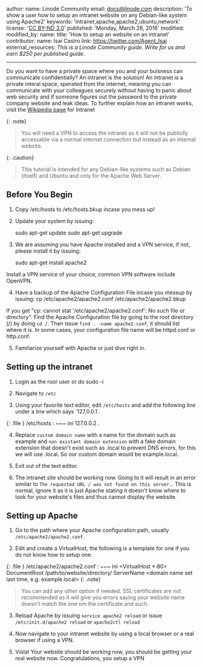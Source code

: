 author:
  name: Linode Community
  email: docs@linode.com
description: 'To show a user how to setup an intranet website on any Debian-like system using Apache2'
keywords:  'intranet,apache,apache2,ubuntu,network'
license: '[CC BY-ND 3.0](http://creativecommons.org/licenses/by-nd/3.0/us/)' 
published: 'Monday, March 28, 2016'
modified: 
modified_by:
  name:
  title: 'How to setup an website on an intranet'
contributor:
  name: Isai Castro
  link: https://twitter.com/Agent_Isai
  external_resources:
*This is a Linode Community guide. Write for us and earn $250 per published guide.*
<hr>

Do you want to have a private space where you and your buisness can communicate confidentially? An intranet is the solution! An intranet is a private interal space, sperated from the internet, meaning you can communicate with your colleagues securely without having to panic about web security and if someone figures out the password to the private company website and leak ideas. To further explain how an intranet works, visit the [Wikipedia page](https://en.wikipedia.org/wiki/Intranet) for Intranet

{: .note}
>
> You will need a VPN to access the intranet as it will not be publiclly accessable via a normal internet connection but instead as an internal website.

{: .caution}
>
> This tutorial is intended for any Debian-like systems such as Debian (itself) and Ubuntu and only for the Apache Web Server.

## Before You Begin

1. Copy /etc/hosts to /etc/hosts.bkup incase you mess up!

2. Update your system by issuing:

	sudo apt-get update
	sudo apt-get upgrade

3. We are assuming you have Apache installed and a VPN service, if not, please install it by issuing:

	sudo apt-get install apache2

Install a VPN service of your choice, common VPN software include OpenVPN.

4. Have a backup of the Apache Configuration File incase you messup by issuing:
	cp /etc/apache2/apache2.conf /etc/apache2/apache2.bkup

If you get "cp: cannot stat '/etc/apache2/apache2.conf': No such file or directory". Find the Apache Configuration file by going to the root directory (/) by doing `cd /`. Then issue `find . -name apache2.conf`, it should list where it is. In some cases, your configuration file name will be httpd.conf or http.conf.

5. Familiarize yourself with Apache or just dive right in.

## Setting up the intranet

1. Login as the roor user or do sudo -i

2. Navigate to `/etc`

3. Using your favorite text editor, edit `/etc/hosts` and add the following line under a line which says `127.0.0.1 <hostname> <hostname>.

{: .file } /etc/hosts
:   ~~~ ini
    127.0.0.2	<custom domain name>.<non existant domain extension>

4. Replace `custom domain name` with a name for the domain such as example and `non existant domain extension` with a fake domain extension that doesn't exist such as .local to prevent DNS errors, for this we will use .local. So our custom domain would be example.local.

5. Exit out of the text editor.

6. The intranet site should be working now. Going to it will result in an error similar to `The requested URL / was not found on this server.`. This is normal, ignore it as it is just Apache stating it doesn't know where to look for your website's files and thus cannot display the website.

## Setting up Apache

1. Go to the path where your Apache configuration path, usually `/etc/apache2/apache2.conf`.

2. Edit and create a VirtualHost, the following is a template for one if you do not know how to setup one.

{: .file } /etc/apache2/apache2.conf
:   ~~~ ini
	<VirtualHost *:80>
	DocumentRoot /path/to/website/directory/
	ServerName <domain name set last time, e.g. example.local>
	</VirtualHost>
{: .note}
>
> You can add any other option if needed, SSL certificates are not recommended as it will give you errors saying your website name doesn't match the one om the certificate and such.

3. Reload Apache by issuing `service apache2 reload` or issue `/etc/init.d/apache2 reload` or `apache2ctl reload`

4. Now navigate to your intranet website by using a local browser or a real browser if using a VPN.

5. Víola! Your website should be working now, you should be getting your real website now. Congratulations, you setup a VPN

